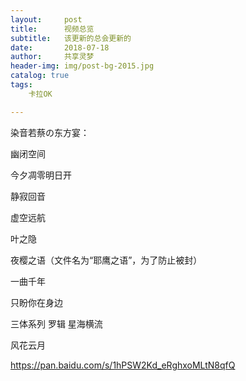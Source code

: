 ```yaml
---
layout:     post
title:      视频总览
subtitle:   该更新的总会更新的
date:       2018-07-18
author:     共享灵梦
header-img: img/post-bg-2015.jpg
catalog: true
tags:
    卡拉OK

---
```

染音若蔡の东方宴：

幽闭空间

今夕凋零明日开

静寂回音

虚空远航

叶之隐

夜樱之语（文件名为“耶鹰之语”，为了防止被封）

一曲千年

只盼你在身边

三体系列 罗辑 星海横流

风花云月

https://pan.baidu.com/s/1hPSW2Kd_eRghxoMLtN8qfQ

